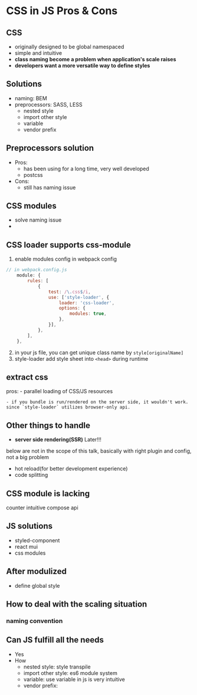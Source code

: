 # CSS in JS Pros & Cons
## CSS
- originally designed to be global namespaced
- simple and intuitive
- **class naming become a problem when application's scale raises**
- **developers want a more versatile way to define styles**

## Solutions
- naming: BEM
- preprocessors: SASS, LESS
    - nested style
    - import other style
    - variable
    - vendor prefix

## Preprocessors solution
- Pros:
    - has been using for a long time, very well developed
    - postcss
- Cons:
    - still has naming issue

## CSS modules
- solve naming issue
-

## CSS loader supports css-module
1. enable modules config in webpack config
```javascript
// in webpack.config.js
    module: {
        rules: [
            {
                test: /\.css$/i,
                use: ['style-loader', {
                    loader: 'css-loader',
                    options: {
                        modules: true,
                    },
                }],
            },
        ],
    },
```
2. in your js file, you can get unique class name by `style[originalName]`
3. style-loader add style sheet into `<head>` during runtime

## extract css
pros:
    - parallel loading of CSS/JS resources

    - if you bundle is run/rendered on the server side, it wouldn't work.
    since `style-loader` utilizes browser-only api.

## Other things to handle
- **server side rendering(SSR)** Later!!!

below are not in the scope of this talk, basically with right plugin and config, not a big problem
- hot reload(for better development experience)
- code splitting

## CSS module is lacking
counter intuitive compose api


## JS solutions
- styled-component
- react mui
- css modules

## After modulized
- define global style

## How to deal with the scaling situation
###
### naming convention


## Can JS fulfill all the needs
- Yes
- How
    - nested style: style transpile
    - import other style: es6 module system
    - variable: use variable in js is very intuitive
    - vendor prefix:
